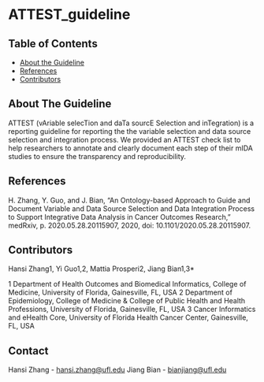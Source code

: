 # ATTEST_guideline
<!--
*** Thanks for checking out this README Template. If you have a suggestion that would
*** make this better, please fork the repo and create a pull request or simply open
*** an issue with the tag "enhancement".
*** Thanks again! Now go create something AMAZING! :D
-->

<!-- TABLE OF CONTENTS -->
## Table of Contents

* [About the Guideline](#about-the-guideline)
* [References](#References)
* [Contributors](#Contributors)


<!-- ABOUT THE GUIDELINE -->
## About The Guideline

ATTEST (vAriable selecTion and daTa sourcE Selection and inTegration) is a reporting guideline for reporting the the variable selection and data source selection and integration process.  We provided an ATTEST check list to help researchers to annotate and clearly document each step of their mIDA studies to ensure the transparency and reproducibility.

<!-- REFERENCES -->
## References

H. Zhang, Y. Guo, and J. Bian, “An Ontology-based Approach to Guide and Document Variable and Data Source Selection and Data Integration Process to Support Integrative Data Analysis in Cancer Outcomes Research,” medRxiv, p. 2020.05.28.20115907, 2020, doi: 10.1101/2020.05.28.20115907.

<!-- Contributors -->
## Contributors

Hansi Zhang1, Yi Guo1,2, Mattia Prosperi2, Jiang Bian1,3*

1 Department of Health Outcomes and Biomedical Informatics, College of Medicine, University of Florida, Gainesville, FL, USA 
2 Department of Epidemiology, College of Medicine & College of Public Health and Health Professions, University of Florida, Gainesville, FL, USA 
3 Cancer Informatics and eHealth Core, University of Florida Health Cancer Center, Gainesville, FL, USA

<!-- CONTACT -->
## Contact
Hansi Zhang - hansi.zhang@ufl.edu
Jiang Bian - bianjiang@ufl.edu
